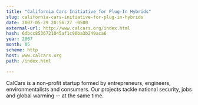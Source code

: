 ```yaml
---
title: "California Cars Initiative for Plug-In Hybrids"
slug: california-cars-initiative-for-plug-in-hybrids
date: 2007-05-29 20:56:27 -0500
external-url: http://www.calcars.org/index.html
hash: 6dbcc8536721045af1c90ba3b249aca6
year: 2007
month: 05
scheme: http
host: www.calcars.org
path: /index.html

---
```


CalCars is a non-profit startup formed by entrepreneurs, engineers, environmentalists and consumers. Our projects tackle national security, jobs and global warming -- at the same time.
